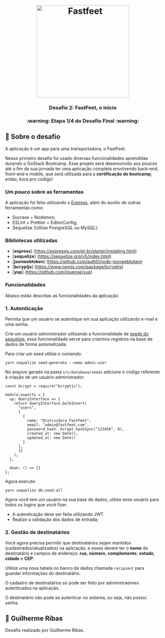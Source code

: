 <h1 align="center">
  <img alt="Fastfeet" title="Fastfeet" src="https://raw.githubusercontent.com/Rocketseat/bootcamp-gostack-desafio-02/master/.github/logo.png" width="300px" />
</h1>

<h3 align="center">
  Desafio 2: FastFeet, o início
</h3>

<h3 align="center">
  :warning: Etapa 1/4 do Desafio Final :warning:
</h3>

## :rocket: Sobre o desafio

A aplicação é um app para uma transportadora, o FastFeet.

Nesse primeiro desafio foi usado diversas funcionalidades aprendidas durando o GoStack Bootcamp. Esse projeto será desenvolvido aos poucos até o fim da sua jornada ter uma aplicação completa envolvendo back-end, front-end e mobile, que será utilizada para a **certificação do bootcamp**, então, bora pro código!

### **Um pouco sobre as ferramentas**

A aplicação foi feita utilizando o [Express](https://expressjs.com/), além do auxílio de outras ferramentas como:

- Sucrase + Nodemon;
- ESLint + Prettier + EditorConfig;
- Sequelize (Utilize PostgreSQL ou MySQL);

### **Bibliotecas utilizadas**
- [**express**] (https://expressjs.com/pt-br/starter/installing.html)
- [**sequelize**] (https://sequelize.org/v5/index.html)
- [**jsonwebtoken**] (https://github.com/auth0/node-jsonwebtoken)
- [**bcryptjs**] (https://www.npmjs.com/package/bcryptjs)
- [**yup**] (https://github.com/jquense/yup)

### **Funcionalidades**

Abaixo estão descritas as funcionalidades da aplicação.

### **1. Autenticação**

Permita que um usuário se autentique em sua aplicação utilizando e-mail e uma senha.

Crie um usuário administrador utilizando a funcionalidade de [seeds do sequelize](https://sequelize.org/master/manual/migrations.html#creating-first-seed), essa funcionalidade serve para criarmos registros na base de dados de forma automatizada.

Para criar um seed utilize o comando:

    yarn sequelize seed:generate --name admin-user

No arquivo gerado na pasta `src/database/seeds` adicione o código referente à criação de um usuário administrador:

    const bcrypt = require("bcryptjs");

    module.exports = {
      up: QueryInterface => {
        return QueryInterface.bulkInsert(
          "users",
          [
            {
              name: "Distruidora FastFeet",
              email: "admin@fastfeet.com",
              password_hash: bcrypt.hashSync("123456", 8),
              created_at: new Date(),
              updated_at: new Date()
            }
          ],
          {}
        );
      },

      down: () => {}
    };

Agora execute:

    yarn sequelize db:seed:all

Agora você tem um usuário na sua base de dados, utilize esse usuário para todos os logins que você fizer.

- A autenticação deve ser feita utilizando JWT.
- Realize a validação dos dados de entrada;

### 2. Gestão de destinatários

Você agora precisa permitir que destinatários sejam mantidos (cadastrados/atualizados) na aplicação, e esses devem ter o **nome** do destinatário e campos de endereço: **rua**, **número**, **complemento**, **estado**, **cidade** e **CEP**.

Utilize uma nova tabela no banco de dados chamada `recipient` para guardar informações do destinatário.

O cadastro de destinatários só pode ser feito por administradores autenticados na aplicação.

O destinatário não pode se autenticar no sistema, ou seja, não possui senha.

## :memo: Guilherme Ribas
Desafio realizado por Guilherme Ribas.
